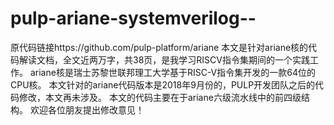 # pulp-ariane-systemverilog--
原代码链接https://github.com/pulp-platform/ariane 本文是针对ariane核的代码解读文档，全文近两万字，共38页，是我学习RISCV指令集期间的一个实践工作。 ariane核是瑞士苏黎世联邦理工大学基于RISC-V指令集开发的一款64位的CPU核。 本文针对的ariane代码版本是2018年9月份的，PULP开发团队之后的代码修改，本文再未涉及。 本文的代码主要在于ariane六级流水线中的前四级结构。 欢迎各位朋友提出修改意见！

